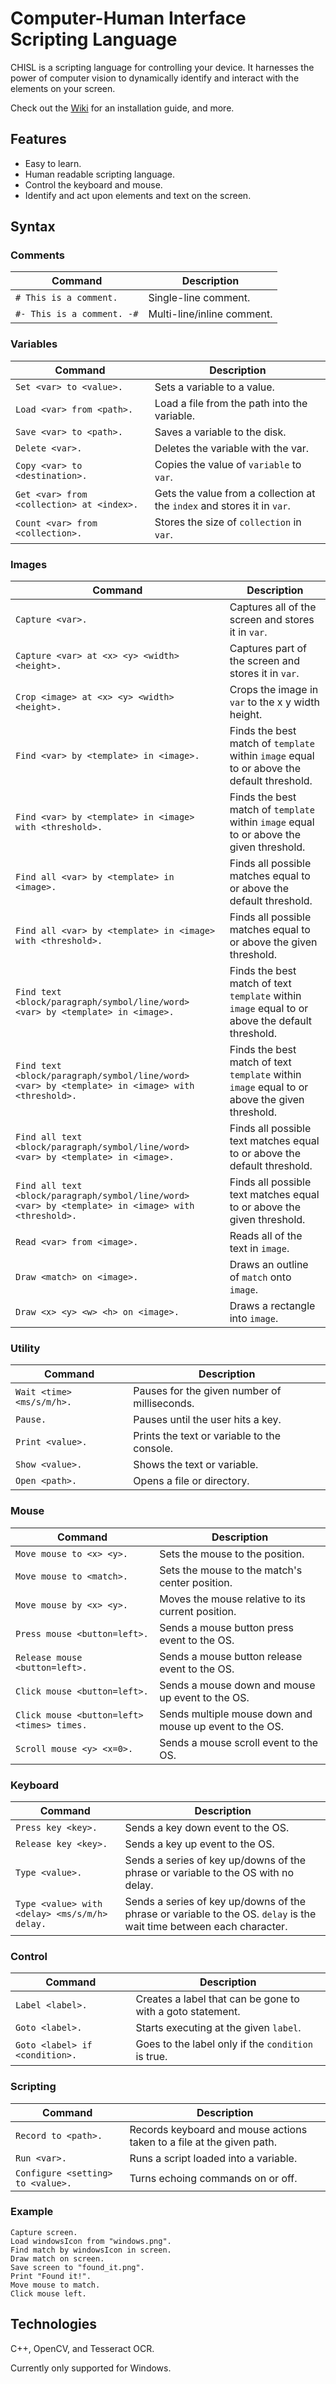 # Computer-Human Interface Scripting Language
CHISL is a scripting language for controlling your device. It harnesses the power of computer vision to dynamically identify and interact with the elements on your screen.

Check out the [Wiki](https://github.com/mtalyat/Computer-Human-Interface-Scripting-Language/wiki) for an installation guide, and more.

## Features
- Easy to learn.
- Human readable scripting language.
- Control the keyboard and mouse.
- Identify and act upon elements and text on the screen.

## Syntax

### Comments
| Command | Description |
|---|---|
| `# This is a comment.` | Single-line comment. |
| `#- This is a comment. -#` | Multi-line/inline comment. |

### Variables
| Command | Description |
|---|---|
| `Set <var> to <value>.` | Sets a variable to a value. |
| `Load <var> from <path>.` | Load a file from the path into the variable. |
| `Save <var> to <path>.` | Saves a variable to the disk. |
| `Delete <var>.` | Deletes the variable with the var. |
| `Copy <var> to <destination>.` | Copies the value of `variable` to `var`. |
| `Get <var> from <collection> at <index>.` | Gets the value from a collection at the `index` and stores it in `var`. |
| `Count <var> from <collection>.` | Stores the size of `collection` in `var`. |

### Images
| Command | Description |
|---|---|
| `Capture <var>.` | Captures all of the screen and stores it in `var`. |
| `Capture <var> at <x> <y> <width> <height>.` | Captures part of the screen and stores it in `var`. |
| `Crop <image> at <x> <y> <width> <height>.` | Crops the image in `var` to the x y width height. |
| `Find <var> by <template> in <image>.` | Finds the best match of `template` within `image` equal to or above the default threshold. |
| `Find <var> by <template> in <image> with <threshold>.` | Finds the best match of `template` within `image` equal to or above the given threshold. |
| `Find all <var> by <template> in <image>.` | Finds all possible matches equal to or above the default threshold. |
| `Find all <var> by <template> in <image> with <threshold>.` | Finds all possible matches equal to or above the given threshold. |
| `Find text <block/paragraph/symbol/line/word> <var> by <template> in <image>.` | Finds the best match of text `template` within `image` equal to or above the default threshold. |
| `Find text <block/paragraph/symbol/line/word> <var> by <template> in <image> with <threshold>.` | Finds the best match of text `template` within `image` equal to or above the given threshold. |
| `Find all text <block/paragraph/symbol/line/word> <var> by <template> in <image>.` | Finds all possible text matches equal to or above the default threshold. |
| `Find all text <block/paragraph/symbol/line/word> <var> by <template> in <image> with <threshold>.` | Finds all possible text matches equal to or above the given threshold. |
| `Read <var> from <image>.` | Reads all of the text in `image`. |
| `Draw <match> on <image>.` | Draws an outline of `match` onto `image`. |
| `Draw <x> <y> <w> <h> on <image>.` | Draws a rectangle into `image`. |

### Utility
| Command | Description |
|---|---|
| `Wait <time> <ms/s/m/h>.` | Pauses for the given number of milliseconds. |
| `Pause.` | Pauses until the user hits a key. |
| `Print <value>.` | Prints the text or variable to the console. |
| `Show <value>.` | Shows the text or variable. |
| `Open <path>.` | Opens a file or directory. |

### Mouse
| Command | Description |
|---|---|
| `Move mouse to <x> <y>.` | Sets the mouse to the position. |
| `Move mouse to <match>.` | Sets the mouse to the match's center position. |
| `Move mouse by <x> <y>.` | Moves the mouse relative to its current position. |
| `Press mouse <button=left>.` | Sends a mouse button press event to the OS. |
| `Release mouse <button=left>.` | Sends a mouse button release event to the OS. |
| `Click mouse <button=left>.` | Sends a mouse down and mouse up event to the OS. |
| `Click mouse <button=left> <times> times.` | Sends multiple mouse down and mouse up event to the OS. |
| `Scroll mouse <y> <x=0>.` | Sends a mouse scroll event to the OS. |

### Keyboard
| Command | Description |
|---|---|
| `Press key <key>.` | Sends a key down event to the OS. |
| `Release key <key>.` | Sends a key up event to the OS. |
| `Type <value>.` | Sends a series of key up/downs of the phrase or variable to the OS with no delay. |
| `Type <value> with <delay> <ms/s/m/h> delay.` | Sends a series of key up/downs of the phrase or variable to the OS. `delay` is the wait time between each character. |

### Control
| Command | Description |
|---|---|
| `Label <label>.` | Creates a label that can be gone to with a goto statement. |
| `Goto <label>.` | Starts executing at the given `label`. |
| `Goto <label> if <condition>.` | Goes to the label only if the `condition` is true. |

### Scripting
| Command | Description |
|---|---|
| `Record to <path>.` | Records keyboard and mouse actions taken to a file at the given path. |
| `Run <var>.` | Runs a script loaded into a variable. |
| `Configure <setting> to <value>.` | Turns echoing commands on or off. |

### Example
    Capture screen.
    Load windowsIcon from "windows.png".
    Find match by windowsIcon in screen.
    Draw match on screen.
    Save screen to "found_it.png".
    Print "Found it!".
    Move mouse to match.
    Click mouse left.

## Technologies
C++, OpenCV, and Tesseract OCR.

Currently only supported for Windows.
